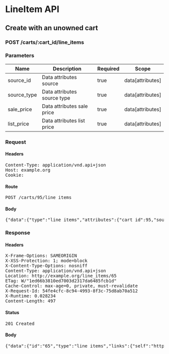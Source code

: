 # LineItem API

## Create with an unowned cart

### POST /carts/:cart_id/line_items

### Parameters

| Name | Description | Required | Scope |
|------|-------------|----------|-------|
| source_id | Data attributes source | true | data[attributes] |
| source_type | Data attributes source type | true | data[attributes] |
| sale_price | Data attributes sale price | true | data[attributes] |
| list_price | Data attributes list price | true | data[attributes] |

### Request

#### Headers

<pre>Content-Type: application/vnd.api+json
Host: example.org
Cookie: </pre>

#### Route

<pre>POST /carts/95/line_items</pre>

#### Body

<pre>{"data":{"type":"line_items","attributes":{"cart_id":95,"source_id":70,"source_type":"Item","sale_price":1.0,"list_price":1.0}}}</pre>

### Response

#### Headers

<pre>X-Frame-Options: SAMEORIGIN
X-XSS-Protection: 1; mode=block
X-Content-Type-Options: nosniff
Content-Type: application/vnd.api+json
Location: http://example.org/line_items/65
ETag: W/&quot;1ed66b3810ed7003d2317da6485fcb1d&quot;
Cache-Control: max-age=0, private, must-revalidate
X-Request-Id: 54fe4cfc-8c94-4993-8f3c-75d8ab70a512
X-Runtime: 0.028234
Content-Length: 497</pre>

#### Status

<pre>201 Created</pre>

#### Body

<pre>{"data":{"id":"65","type":"line_items","links":{"self":"http://example.org/line_items/65"},"attributes":{"cart_id":95,"sale_price":"1.0","list_price":"1.0","quantity":null,"created_at":"2018-05-14T06:13:05.002Z","updated_at":"2018-05-14T06:13:05.002Z","source_id":70,"source_type":"Item","source_sku":"IMASKU","source_name":"An Item","options":{}},"relationships":{"cart":{"links":{"self":"http://example.org/line_items/65/relationships/cart","related":"http://example.org/line_items/65/cart"}}}}}</pre>
